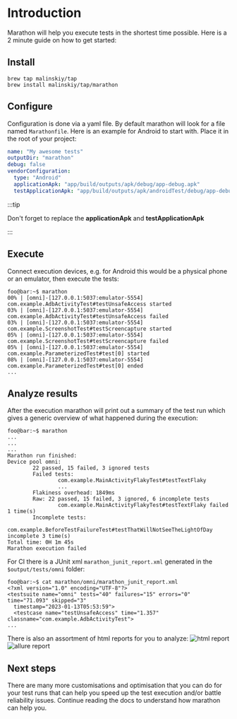 # Introduction

Marathon will help you execute tests in the shortest time possible. Here is a 2 minute guide on how to get started:

## Install
```shell
brew tap malinskiy/tap
brew install malinskiy/tap/marathon
```

## Configure
Configuration is done via a yaml file. By default marathon will look for a file named `Marathonfile`. Here is an example for Android to start with. Place it in the root of your project:
```yaml
name: "My awesome tests"
outputDir: "marathon"
debug: false
vendorConfiguration:
  type: "Android"
  applicationApk: "app/build/outputs/apk/debug/app-debug.apk"
  testApplicationApk: "app/build/outputs/apk/androidTest/debug/app-debug-androidTest.apk"
```
:::tip

Don't forget to replace the **applicationApk** and **testApplicationApk**

:::

## Execute
Connect execution devices, e.g. for Android this would be a physical phone or an emulator, then execute the tests:

```shell-session
foo@bar:~$ marathon
00% | [omni]-[127.0.0.1:5037:emulator-5554] com.example.AdbActivityTest#testUnsafeAccess started
03% | [omni]-[127.0.0.1:5037:emulator-5554] com.example.AdbActivityTest#testUnsafeAccess failed
03% | [omni]-[127.0.0.1:5037:emulator-5554] com.example.ScreenshotTest#testScreencapture started
05% | [omni]-[127.0.0.1:5037:emulator-5554] com.example.ScreenshotTest#testScreencapture failed
05% | [omni]-[127.0.0.1:5037:emulator-5554] com.example.ParameterizedTest#test[0] started
08% | [omni]-[127.0.0.1:5037:emulator-5554] com.example.ParameterizedTest#test[0] ended
...
```

## Analyze results
After the execution marathon will print out a summary of the test run which gives a generic overview of what happened during the execution:
```shell-session
foo@bar:~$ marathon
...
...
...
Marathon run finished:
Device pool omni:
        22 passed, 15 failed, 3 ignored tests
        Failed tests:
                com.example.MainActivityFlakyTest#testTextFlaky
                ...
        Flakiness overhead: 1849ms
        Raw: 22 passed, 15 failed, 3 ignored, 6 incomplete tests
                com.example.MainActivityFlakyTest#testTextFlaky failed 1 time(s)
        Incomplete tests:
                com.example.BeforeTestFailureTest#testThatWillNotSeeTheLightOfDay incomplete 3 time(s)
Total time: 0H 1m 45s
Marathon execution failed
```

For CI there is a JUnit xml `marathon_junit_report.xml` generated in the `$output/tests/omni` folder:
```shell-session 
foo@bar:~$ cat marathon/omni/marathon_junit_report.xml
<?xml version="1.0" encoding="UTF-8"?>
<testsuite name="omni" tests="40" failures="15" errors="0" time="71.093" skipped="3"
  timestamp="2023-01-13T05:53:59">
  <testcase name="testUnsafeAccess" time="1.357" classname="com.example.AdbActivityTest">
...
```

There is also an assortment of html reports for you to analyze:
![html report](/img/screenshot-html-report-1.png)
![allure report](/img/screenshot-allure-report-1.png)

## Next steps
There are many more customisations and optimisation that you can do for your test runs that can help you speed up the test execution and/or battle reliability issues. Continue reading the docs to understand how marathon can help you. 

